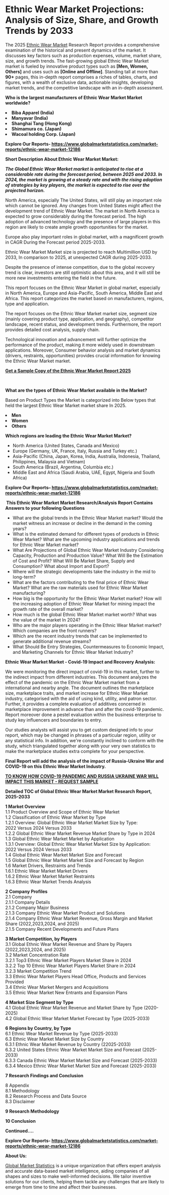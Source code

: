 <H1>Ethnic Wear Market Projections: Analysis of Size, Share, and Growth Trends by 2033</H1><p>The 2025 <a href="https://www.globalmarketstatistics.com/market-reports/ethnic-wear-market-12186">Ethnic Wear Market</a> Research Report provides a comprehensive examination of the historical and present dynamics of the market. It discusses key factors such as production expenses, volume, market share, size, and growth trends. The fast-growing global Ethnic Wear Market market is fueled by innovative product types such as <strong>[Men, Women, Others]</strong> and uses such as <strong>[Online and Offline]</strong>. Standing tall at more than <strong>90+</strong> pages, this in-depth report comprises a riches of tables, charts, and figures, with a wealth of exclusive data, actionable insights, developing market trends, and the competitive landscape with an in-depth assessment.</p><p><strong>Who is the largest manufacturers of Ethnic Wear Market Market worldwide?</strong></p><p><strong><li>Biba Apparel (India)<li>Manyavar (India)<li>Shanghai Tang (Hong Kong)<li>Shimamura co. (Japan)<li>Wacoal holding Corp. (Japan)</strong></p><p><strong>Explore Our Reports-&nbsp;<a href="https://wordhtml.com/">https://www.globalmarketstatistics.com/market-reports/ethnic-wear-market-12186</a></strong></p><p><strong>Short Description About Ethnic Wear Market Market:</strong></p><p><strong><em>The Global Ethnic Wear Market market is anticipated to rise at a considerable rate during the forecast period, between 2025 and 2033. In 2024, the market is growing at a steady rate and with the rising adoption of strategies by key players, the market is expected to rise over the projected horizon.</em></strong></p><p>North America, especially The United States, will still play an important role which cannot be ignored. Any changes from United States might affect the development trend of Ethnic Wear Market. The market in North America is expected to grow considerably during the forecast period. The high adoption of advanced technology and the presence of large players in this region are likely to create ample growth opportunities for the market.</p><p>Europe also play important roles in global market, with a magnificent growth in CAGR During the Forecast period 2025-2033.</p><p>Ethnic Wear Market Market size is projected to reach Multimillion USD by 2033, In comparison to 2025, at unexpected CAGR during 2025-2033.</p><p>Despite the presence of intense competition, due to the global recovery trend is clear, investors are still optimistic about this area, and it will still be more new investments entering the field in the future.</p><p>This report focuses on the Ethnic Wear Market in global market, especially in North America, Europe and Asia-Pacific, South America, Middle East and Africa. This report categorizes the market based on manufacturers, regions, type and application.</p><p>The report focuses on the Ethnic Wear Market market size, segment size (mainly covering product type, application, and geography), competitor landscape, recent status, and development trends. Furthermore, the report provides detailed cost analysis, supply chain.</p><p>Technological innovation and advancement will further optimize the performance of the product, making it more widely used in downstream applications. Moreover, Consumer behavior analysis and market dynamics (drivers, restraints, opportunities) provides crucial information for knowing the Ethnic Wear Market market.</p><p><strong><a href="https://www.globalmarketstatistics.com/market-reports/ethnic-wear-market-12186">Get a Sample Copy of the Ethnic Wear Market Report 2025</a></strong></p><p>&nbsp;</p><p><strong>What are the types of Ethnic Wear Market available in the Market?</strong></p><p>Based on Product Types the Market is categorized into Below types that held the largest Ethnic Wear Market market share In 2025.</p><p><strong><li>Men<li>Women<li>Others</strong></p><p><strong>Which regions are leading the Ethnic Wear Market Market?</strong></p><ul><li>North America (United States, Canada and Mexico)</li><li>Europe (Germany, UK, France, Italy, Russia and Turkey etc.)</li><li>Asia-Pacific (China, Japan, Korea, India, Australia, Indonesia, Thailand, Philippines, Malaysia and Vietnam)</li><li>South America (Brazil, Argentina, Columbia etc.)</li><li>Middle East and Africa (Saudi Arabia, UAE, Egypt, Nigeria and South Africa)</li></ul><p><strong>Explore Our Reports&ndash;&nbsp;<a href="https://www.globalmarketstatistics.com/market-reports/ethnic-wear-market-12186">https://www.globalmarketstatistics.com/market-reports/ethnic-wear-market-12186</a></strong></p><p><strong>&nbsp;This Ethnic Wear Market Market Research/Analysis Report Contains Answers to your following Questions</strong></p><ul><li>What are the global trends in the Ethnic Wear Market market? Would the market witness an increase or decline in the demand in the coming years?</li><li>What is the estimated demand for different types of products in Ethnic Wear Market? What are the upcoming industry applications and trends for Ethnic Wear Market market?</li><li>What Are Projections of Global Ethnic Wear Market Industry Considering Capacity, Production and Production Value? What Will Be the Estimation of Cost and Profit? What Will Be Market Share, Supply and Consumption? What about Import and Export?</li><li>Where will the strategic developments take the industry in the mid to long-term?</li><li>What are the factors contributing to the final price of Ethnic Wear Market? What are the raw materials used for Ethnic Wear Market manufacturing?</li><li>How big is the opportunity for the Ethnic Wear Market market? How will the increasing adoption of Ethnic Wear Market for mining impact the growth rate of the overall market?</li><li>How much is the global Ethnic Wear Market market worth? What was the value of the market In 2024?</li><li>Who are the major players operating in the Ethnic Wear Market market? Which companies are the front runners?</li><li>Which are the recent industry trends that can be implemented to generate additional revenue streams?</li><li>What Should Be Entry Strategies, Countermeasures to Economic Impact, and Marketing Channels for Ethnic Wear Market Industry?</li></ul><p><strong>Ethnic Wear Market Market - Covid-19 Impact and Recovery Analysis:</strong></p><p>We were monitoring the direct impact of covid-19 in this market, further to the indirect impact from different industries. This document analyzes the effect of the pandemic on the Ethnic Wear Market market from a international and nearby angle. The document outlines the marketplace size, marketplace traits, and market increase for Ethnic Wear Market industry, categorised with the aid of using kind, utility, and patron sector. Further, it provides a complete evaluation of additives concerned in marketplace improvement in advance than and after the covid-19 pandemic. Report moreover done a pestel evaluation within the business enterprise to study key influencers and boundaries to entry.</p><p>Our studies analysts will assist you to get custom designed info to your report, which may be changed in phrases of a particular region, utility or any statistical info. In addition, we're constantly inclined to conform with the study, which triangulated together along with your very own statistics to make the marketplace studies extra complete for your perspective.</p><p><strong>Final Report will add the analysis of the impact of Russia-Ukraine War and COVID-19 on this Ethnic Wear Market Industry.</strong></p><p><strong><a href="https://www.globalmarketstatistics.com/market-reports/ethnic-wear-market-12186">TO KNOW HOW COVID-19 PANDEMIC AND RUSSIA UKRAINE WAR WILL IMPACT THIS MARKET - REQUEST SAMPLE</a></strong></p><p><strong>Detailed TOC of Global Ethnic Wear Market Market Research Report, 2025-2033</strong></p><p><strong>1 Market Overview</strong><br /> 1.1 Product Overview and Scope of Ethnic Wear Market<br /> 1.2 Classification of Ethnic Wear Market by Type<br /> 1.2.1 Overview: Global Ethnic Wear Market Market Size by Type: 2022&nbsp;Versus 2024 Versus 2033<br /> 1.2.2 Global Ethnic Wear Market Revenue Market Share by Type in 2024<br /> 1.3 Global Ethnic Wear Market Market by Application<br /> 1.3.1 Overview: Global Ethnic Wear Market Market Size by Application: 2022&nbsp;Versus 2024 Versus 2033<br /> 1.4 Global Ethnic Wear Market Market Size and Forecast<br /> 1.5 Global Ethnic Wear Market Market Size and Forecast by Region<br /> 1.6 Market Drivers, Restraints and Trends<br /> 1.6.1 Ethnic Wear Market Market Drivers<br /> 1.6.2 Ethnic Wear Market Market Restraints<br /> 1.6.3 Ethnic Wear Market Trends Analysis</p><p><strong>2 Company Profiles</strong><br /> 2.1 Company<br /> 2.1.1 Company Details<br /> 2.1.2 Company Major Business<br /> 2.1.3 Company Ethnic Wear Market Product and Solutions<br /> 2.1.4 Company Ethnic Wear Market Revenue, Gross Margin and Market Share (2022,2023,2024, and 2025)<br /> 2.1.5 Company Recent Developments and Future Plans</p><p><strong>3 Market Competition, by Players</strong><br /> 3.1 Global Ethnic Wear Market Revenue and Share by Players (2022,2023,2024, and 2025)<br /> 3.2 Market Concentration Rate<br /> 3.2.1 Top3 Ethnic Wear Market Players Market Share in 2024<br /> 3.2.2 Top 10 Ethnic Wear Market Players Market Share in 2024<br /> 3.2.3 Market Competition Trend<br /> 3.3 Ethnic Wear Market Players Head Office, Products and Services Provided<br /> 3.4 Ethnic Wear Market Mergers and Acquisitions<br /> 3.5 Ethnic Wear Market New Entrants and Expansion Plans</p><p><strong>4 Market Size Segment by Type</strong><br /> 4.1 Global Ethnic Wear Market Revenue and Market Share by Type (2020-2025)<br /> 4.2 Global Ethnic Wear Market Market Forecast by Type (2025-2033)</p><p><strong>6 Regions by Country, by Type</strong><br /> 6.1 Ethnic Wear Market Revenue by Type (2025-2033)<br /> 6.3 Ethnic Wear Market Market Size by Country<br /> 6.3.1 Ethnic Wear Market Revenue by Country (22025-2033)<br /> 6.3.2 United States Ethnic Wear Market Market Size and Forecast (2025-2033)<br /> 6.3.3 Canada Ethnic Wear Market Market Size and Forecast (2025-2033)<br /> 6.3.4 Mexico Ethnic Wear Market Market Size and Forecast (2025-2033)</p><p><strong>7 Research Findings and Conclusion</strong></p><p>8 Appendix<br /> 8.1 Methodology<br /> 8.2 Research Process and Data Source<br /> 8.3 Disclaimer</p><p><strong>9 Research Methodology</strong></p><p><strong>10 Conclusion</strong></p><p><strong>Continued&hellip;.</strong></p><p><strong>Explore Our Reports-&nbsp;<a href="Ethnic Wear Market">https://www.globalmarketstatistics.com/market-reports/ethnic-wear-market-12186</a></strong></p><p><strong>About Us:</strong></p><p><a href="https://www.globalmarketstatistics.com/">Global Market Statistics</a>&nbsp;is a unique organization that offers expert analysis and accurate data-based market intelligence, aiding companies of all shapes and sizes to make well-informed decisions. We tailor inventive solutions for our clients, helping them tackle any challenges that are likely to emerge from time to time and affect their businesses.</p><p>&nbsp;</p>

